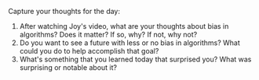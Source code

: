 Capture your thoughts for the day:

1) After watching Joy's video, what are your thoughts about bias in algorithms? Does it matter? If so, why? If not, why not? 
2) Do you want to see a future with less or no bias in algorithms? What could you do to help accomplish that goal?
3) What's something that you learned today that surprised you? What was surprising or notable about it?
